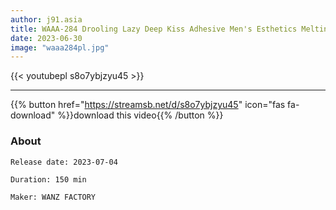 ```yaml
---
author: j91.asia
title: WAAA-284 Drooling Lazy Deep Kiss Adhesive Men's Esthetics Melting Lips With A Kiss Pile Driving Dense Creampie Sex
date: 2023-06-30
image: "waaa284pl.jpg"
---
```



{{< youtubepl s8o7ybjzyu45 >}}
___

{{% button href="https://streamsb.net/d/s8o7ybjzyu45" icon="fas fa-download" %}}download this video{{% /button %}}
### About

`Release date: 2023-07-04`

`Duration: 150 min`

`Maker:	WANZ FACTORY`